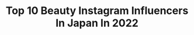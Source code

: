 ---
title: Top 10 Beauty Instagram Influencers In Japan In 2022
description: >-
  Find top beauty Instagram influencers in Japan in 2022. Most popular hashtags: #pr #beauty #ootd #instafashion.
platform: Instagram
hits: 1024
text_top: Identify the best Instagram profiles on inBeat.
text_bottom: inBeat aggregates 1024 Instagram influencers like this in Japan for you to contact.
profiles:
  - username: "noeliajustiniano"
    fullname: >-
      Noelia🏠🇧🇴➡️🇺🇸➡️🇹🇿➡️🇯🇵Japan
    bio: >-
      ❀ Party of 3 👨‍👩‍👧+ 2🐈 ✿ Travel & Daily Life in Japan ❀ J-Beauty & K-Beauty fan 🙋🏻‍♀️ 🇧🇴Bolivian #YourDailyJapanDose 📍Tokyo 🖊info@noeliajustiniano.com
    location: "Japan"
    followers: 24339
    engagement: 411
    commentsToLikes: 0.125049
    id: ck5zxhctj80h70i149cvyt4sv
    verified: false
    hashtags: "#amazingjapan, #yourdailyjapandose, #discoverjapan, #timeoutlovesjapan"
  - username: "jinguwakana"
    fullname: >-
      WAKANA JINGU💋💗
    bio: >-
      Beauty's producer💄 メイクアドバイス・SNSコンサル . 【💗YouTube&プロデュースはこちらから💗】
    location: "Japan"
    followers: 44078
    engagement: 293
    commentsToLikes: 0.059640
    id: ck135glnl1bay0i199fycicd6
    verified: false
    hashtags: "#bodymake, #beauty, #youtube, #happyhalloween"
  - username: "a.asuka.a"
    fullname: >-
      asuka | Freelance Model
    bio: >-
      Osaka | Japan Beauty💄Fashion👗Travel🌍 155cmコーデ 撮影等お仕事依頼はDM💌にお願い致します💕
    location: "Japan"
    followers: 35469
    engagement: 222
    commentsToLikes: 0.061966
    id: ck5hiace7cgwh0i11o7iuh993
    verified: false
    hashtags: "#olympus, #fujimi, #goodmood, #pr"
  - username: "eri_t28"
    fullname: >-
      Eri Takakura   高倉 絵理
    bio: >-
      TRAVEL / BEAUTY / FASHION 1977 / based in Tokyo, JAPAN BYRON @byron_t28 FiNCアンバサダー @finc_app
    location: "Japan"
    followers: 171133
    engagement: 144
    commentsToLikes: 0.042692
    id: ck6ugl5kf3obs0j71ffwwh3t3
    verified: false
    hashtags: "#chihuahua, #chihuahualife, #chihuahuastagram, #hotelstay"
  - username: "kuuu.kumiko"
    fullname: >-
      Kumiko Suzuki  鈴木久美子
    bio: >-
      #fashion#beauty#health #lifestyle#foods #naturalbeauty #猫のいる暮らし 🎂1976 ♎︎ 164cm 🇯🇵 ☆Freelance model☆ 経歴…第8回美魔女コンテストfinalist ※仕事以外のDMへは返信していません 。
    location: "Japan"
    followers: 39244
    engagement: 321
    commentsToLikes: 0.044874
    id: ckap4ky277r6y0i78yzmchql7
    verified: false
    hashtags: "#fashion, #happybirthday, #yummy, #recommend"
  - username: "rinachesca"
    fullname: >-
      ちぇすか ❁ Rina Franchesca 関西モデル
    bio: >-
      90’ 兵庫在住 関西⇔関東 癒し系とよく言われます🌷 ▪️モデル ▪️SNSディレクター ▪️アットコスメBeauty Specialist #CHESCA服 #CHESCA美容 #CHESCAぐるめ 👇🏻YouTube, Fanclub, TikTok, Twitter
    location: "Japan"
    followers: 73422
    engagement: 287
    commentsToLikes: 0.034403
    id: ck5q2gu43fy9j0i11lds0ysg6
    verified: false
    hashtags: "#30, #chesca, #nanalens, #551"
  - username: "kiyomi_biyori"
    fullname: >-
      kiyomi
    bio: >-
      🏠FUKUOKA ・ cosme💄fashion👗beauty💋spot⛱ SPOT▶︎📖まとめ📖 ・ ☆Food→ @kiyomi_food 　福岡グルメ🥂 　福岡のお店を中心としたグルメ記録🍽 ☆Contact→DM✉️
    location: "Japan"
    followers: 10454
    engagement: 1943
    commentsToLikes: 0.013550
    id: ck5zmqjbpn1g90i14m7bi3aqn
    verified: false
    hashtags: "#teamlab, #paypay, #hiltonfukuokaseahawk, #hiltonseahawk"
  - username: "hana.nyanya"
    fullname: >-
      Hana
    bio: >-
      BIGO LIVE 💄HANA🍑 ID hana.nyanya イメージコンサルタント💫 インフルエンサー🌟 モデル✨ Mom🧑🏻🐈 167cm🌵Yokohama🛳 fashion👙 beauty🦋 Body make👯‍♀️ ★お仕事の依頼はDMまたはメールにお願いします📩
    location: "Japan"
    followers: 60752
    engagement: 382
    commentsToLikes: 0.025811
    id: ck8sy22j4jgn90j789kks8ln6
    verified: false
    hashtags: "#ootd, #pr, #tdl, #beep"
  - username: "helitiiamaria"
    fullname: >-
      𝒯𝒾𝓃𝓀𝑒𝓇𝒷𝑒𝓁𝓁𝒶
    bio: >-
      #momlife #kids #fashion #beauty #food #flower #flatlay 👶🏽❤️ Rosa 6/20 👶🏽💗 Jade 5/19 👦🏽💙 Lukas 9/12 💌 tinkerbellaheli@gmail.com 💕 Uusin video ⤵️
    location: "Japan"
    followers: 16352
    engagement: 1595
    commentsToLikes: 0.009078
    id: ckap3dwfb2ntp0i78htwfh769
    verified: false
    hashtags: "#autumnoutfit, #kes, #momofthree, #peikkotytt"
  - username: "kiyomi_food"
    fullname: >-
      kiyomi
    bio: >-
      福岡グルメ🥂 福岡のお店を中心としたグルメ記録🍽 テイクアウト✨お取り寄せ✨も紹介😋 ・ 飲食店情報▶︎📖まとめ📖 ・ ☆Every day → @kiyomi_biyori cosme💄fashion👗beauty💋spot⛱
    location: "Japan"
    followers: 12616
    engagement: 1283
    commentsToLikes: 0.009252
    id: ck14kabbfojn50i19gne59s9y
    verified: false
    hashtags: "#shootingbar, #bbq, #lemonadebylemonica, #lazydogspastahouse"
---
